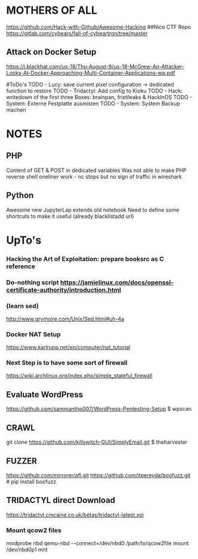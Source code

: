 # MOTHERS OF ALL
https://github.com/Hack-with-Github/Awesome-Hacking
##Nice CTF Repo
https://gitlab.com/cybears/fall-of-cybeartron/tree/master
## Attack on Docker Setup
https://i.blackhat.com/us-18/Thu-August-9/us-18-McGrew-An-Attacker-Looks-At-Docker-Approaching-Multi-Container-Applications-wp.pdf


#ToDo's
TODO - Lucy: save current pixel configuration -> dedicated function to restore
TODO - Tridactyl: Add config to Kioku
TODO - Hack: writedown of the first three Boxes: brainpan, fristileaks & HackInOS
TODO - System: Externe Festplatte ausmisten
TODO - System: System Backup machen


# NOTES
## PHP
Content of GET & POST in dedicated variables
Was not able to make PHP reverse shell oneliner work - nc stops but no sign of traffic in wireshark
## Python 
Awesome new JupyterLap extends old notebook
Need to define some shortcuts to make it useful (already blacklistadd url)

# UpTo's
### Hacking the Art of Exploitation: prepare booksrc as C reference
### Do-nothing script https://jamielinux.com/docs/openssl-certificate-authority/introduction.html
### (learn sed)
http://www.grymoire.com/Unix/Sed.html#uh-4a 
### Docker NAT Setup
https://www.karlrupp.net/en/computer/nat_tutorial
### Next Step is to have some sort of firewall
https://wiki.archlinux.org/index.php/simple_stateful_firewall

## Evaluate WordPress
https://github.com/sammanthp007/WordPress-Pentesting-Setup
$ wpscan

## CRAWL
git clone https://github.com/killswitch-GUI/SimplyEmail.git
$ theharvester

## FUZZER
https://github.com/mirrorer/afl.git
https://github.com/jtpereyda/boofuzz.git # pip install boofuzz

## TRIDACTYL direct Download
https://tridactyl.cmcaine.co.uk/betas/tridactyl-latest.xpi


### Mount qcow2 files
modprobe nbd
qemu-nbd --connect=/dev/nbd0 /path/to/qcow2file
mount /dev/nbd0p1 mnt

